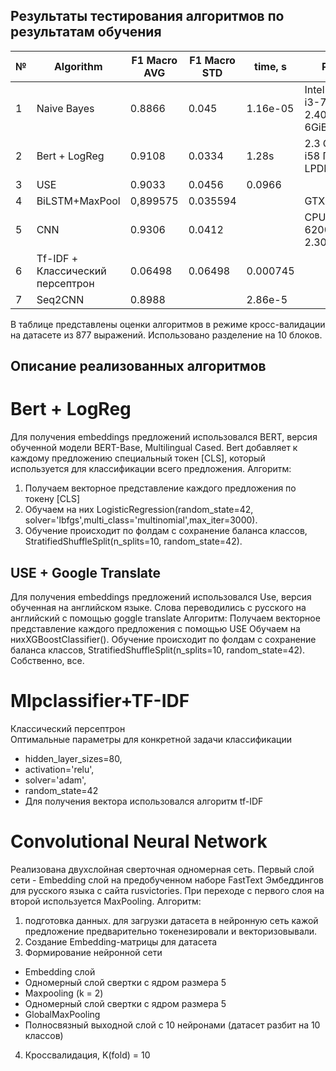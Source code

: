 ## Результаты тестирования алгоритмов по результатам обучения


№  | Algorithm     |F1 Macro AVG   | F1 Macro STD  | time, s     | PC settings                 |
---|---------------|---------------|---------------|---------------|------------------------------|
 1  | Naive Bayes   | 0.8866        |  0.045        | 1.16e-05      | Intel(R)Core(TM) i3-7100U CPU @ 2.40GHz2133MHz  6GiB|
  2 | Bert + LogReg | 0.9108        | 0.0334        | 1.28s         | 2.3 GHz Intel Core i58 ГБ 2133 MHz LPDDR3|
  3 | USE           | 0.9033        | 0.0456        | 0.0966        |                               |
  4 |BiLSTM+MaxPool | 0,899575     | 0.035594       |               | GTX 850M 2gb       |
  5 | CNN           | 0.9306         | 0.0412        |               |CPU: Intel Core i5-6200U @ 2.30GHz, 2 cores   |     
 6  | Tf-IDF +   Классический персептрон           |  0.06498     | 0.06498         |     0.000745    |               |               
 7  | Seq2CNN       | 0.8988    |               |    2.86е-5       |               |               |

В таблице представлены оценки алгоритмов в режиме кросс-валидации на датасете из 877 выражений. Использовано разделение на 10 блоков. 
## Описание реализованных алгоритмов
# Bert + LogReg
Для получения embeddings предложений использовался BERT, версия обученной модели BERT-Base, Multilingual Cased. Bert добавляет к каждому предложению специальный токен [CLS], который используется для классификации всего предложения. 
Алгоритм:
1. Получаем векторное представление каждого предложения по токену [CLS] 
2. Обучаем на них LogisticRegression(random_state=42, solver='lbfgs',multi_class='multinomial',max_iter=3000).
3. Обучение происходит по фолдам с сохранение баланса классов, StratifiedShuffleSplit(n_splits=10, random_state=42).

## USE + Google Translate
Для получения embeddings предложений использовался Use, версия обученная на английском языке. Слова переводились с русского на английский с помощью goggle translate
Алгоритм:
Получаем векторное представление каждого предложения с помощью USE
Обучаем на нихXGBoostClassifier().
Обучение происходит по фолдам с сохранение баланса классов, StratifiedShuffleSplit(n_splits=10, random_state=42).
Собственно, все.


# Mlpclassifier+TF-IDF
Классический персептрон  
Оптимальные параметры для конкретной задачи классификации
* hidden_layer_sizes=80,
* activation='relu',
* solver='adam',
* random_state=42
* Для получения вектора использовался алгоритм tf-IDF

# Convolutional Neural Network
Реализована двухслойная сверточная одномерная сеть. Первый слой сети - Embedding слой на предобученном наборе FastText Эмбеддингов для русского языка с сайта rusvictories. При переходе с первого слоя на второй используется MaxPooling. 
Алгоритм: 
1. подготовка данных. для загрузки датасета в нейронную сеть кажой предложение предварительно токенезировали и векторизовывали. 
2. Создание Embedding-матрицы для датасета
3. Формирование нейронной сети
* Embedding слой
* Одномерный слой свертки с ядром размера 5
* Maxpooling (k = 2)
* Одномерный слой свертки с ядром размера 5
* GlobalMaxPooling
* Полносвязный выходной слой с 10 нейронами (датасет разбит на 10 классов)
4. Кроссвалидация, K(fold) = 10


